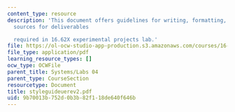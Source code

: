 ```yaml
---
content_type: resource
description: 'This document offers guidelines for writing, formatting, and citing
  sources for deliverables

  required in 16.62X experimental projects lab.'
file: https://ol-ocw-studio-app-production.s3.amazonaws.com/courses/16-01-unified-engineering-i-ii-iii-iv-fall-2005-spring-2006/9b70013b752d0b3b82f118de640f646b_styleguideuerev2.pdf
file_type: application/pdf
learning_resource_types: []
ocw_type: OCWFile
parent_title: Systems/Labs 04
parent_type: CourseSection
resourcetype: Document
title: styleguideuerev2.pdf
uid: 9b70013b-752d-0b3b-82f1-18de640f646b
---
```

